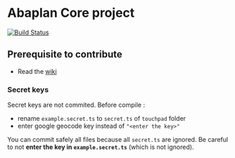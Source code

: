 # Abaplan Core project
[![Build Status](https://travis-ci.org/ABAPlan/abaplan-core.svg?branch=master)](https://travis-ci.org/ABAPlan/abaplan-core)

## Prerequisite to contribute
* Read the [wiki](https://github.com/ABAPlan/abaplan-core/wiki)

### Secret keys
Secret keys are not commited. Before compile :
- rename `example.secret.ts` to `secret.ts` of `touchpad` folder
- enter google geocode key instead of `"<enter the key>"`

You can commit safely all files because all `secret.ts` are ignored. Be careful to not **enter the key in `example.secret.ts`** (which is not ignored).

